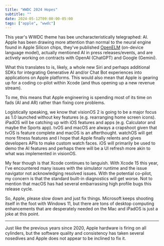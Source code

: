 ```yaml
---
title: "WWDC 2024 Hopes"
subtitle: ""
date: 2024-05-12T09:00:00-05:00
tags: ["apple", "wwdc"]
---
```


This year's WWDC theme has bee uncharacteristically telegraphed: AI. Apple has been drawing more attention than normal to the neural engine found in Apple Silicon chips, they've published [OpenELM](https://github.com/apple/corenet) (on-device language model), actually mentioned AI in press releases/events, and are actively working on contracts with OpenAI (ChatGPT) and Google (Gemini).

What this translates to is, likely, a whole new Siri and perhaps additional SDKs for integrating Generative AI and/or Chat Bot experiences into applications on Apple platforms. This would also mean that Apple is gearing up for a coding co-pilot within Xcode (and thus opening up a new revenue stream).

To me, this means that Apple engineering is spending most of its time on fads (AI and AR) rather than fixing core problems.

Logistically speaking, we know that visionOS 2 is going to be a major focus as 1.0 launched without key features (e.g. rearranging home screen icons). iPadOS will be catching up with iOS features and apps (e.g. Calculator and maybe the Sports app). tvOS and macOS are always a crapshoot given that tvOS is feature complete and macOS is an afterthought. watchOS will get more fitness features and I hope that Apple finally relents and gives developers APIs to make custom watch faces. iOS will primarily be used to demo the AI features and perhaps there will be a UI refresh more akin to what was implemented in visionOS.

My fear though is that Xcode continues to languish. With Xcode 15 this year, I've encountered many issues with the simulator runtime and the issue navigator not acknowledging resolved issues. With the potential co-pilot, my concern is that the standard built-in diagnostics will get worse. Not to mention that macOS has had several embarrassing high profile bugs this release cycle. 

So, Apple, please slow down and just fix things. Microsoft keeps shooting itself in the foot with Windows 11, but there are tons of desktop computing enhancements that are desperately needed on the Mac and iPadOS is just a joke at this point.

---

Just like the previous years since 2020, Apple hardware is firing on all cylinders, but the software quality and consistency has taken several nosedives and Apple does not appear to be inclined to fix it.

